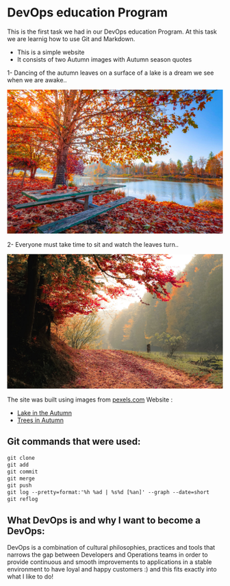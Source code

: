 # DevOps education Program

This is the first task we had in our DevOps education Program. At this task we are learnig how to use Git and Markdown.

* This is a simple website
* It consists of two Autumn images with Autumn season quotes

1- Dancing of the autumn leaves on a surface of a lake is a dream we see when we are awake..

![Lake image](images/image1.jpeg)

2- Everyone must take time to sit and watch the leaves turn..

![Trees image](images/image2.jpeg)



The site was built using images from [pexels.com](https://www.pexels.com/) Website :

* [Lake in the Autumn](https://www.pexels.com/photo/red-and-orange-autumn-leaves-on-the-ground-and-on-trees-beside-body-of-water-1741696/)
* [Trees in Autumn](https://www.pexels.com/photo/red-leafed-tree-near-green-grass-589841/)

## Git commands that were used:
```
git clone
git add
git commit
git merge
git push
git log --pretty=format:'%h %ad | %s%d [%an]' --graph --date=short 
git reflog
```

## What DevOps is and why I want to become a DevOps:

DevOps is a combination of cultural philosophies, practices and tools that narrows the gap between Developers and Operations teams in order to provide continuous and smooth improvements to applications in a stable environment to have loyal and happy customers :) and this fits exactly into what I like to do!
